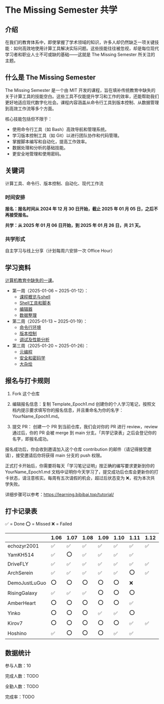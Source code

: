 # The Missing Semester 共学

## 介绍

在我们的教育体系中，即使掌握了学术领域的知识，许多人却仍然缺乏一项关键技能：如何高效地使用计算工具解决实际问题。这些技能往往被忽视，却是每位现代学习者和职业人士不可或缺的基础——这就是 The Missing Semester 所关注的主题。

## 什么是 The Missing Semester

The Missing Semester 是一个由 MIT 开发的课程，旨在填补传统教育中缺失的关于计算工具的技能空白。这些工具不仅能提升学习和工作的效率，还能帮助我们更好地适应现代数字化社会。课程内容涵盖从命令行工具到版本控制、从数据管理到高效工作流等多个方面。

核心技能包括但不限于：
  * 使用命令行工具（如 Bash）高效导航和管理系统。
  * 学习版本控制工具（如 Git）以进行团队协作和代码管理。
  * 掌握脚本编写和自动化，提高工作效率。
  * 数据处理和分析的基础技能。
  * 更安全地管理和使用密码。

## 关键词

计算工具、命令行、版本控制、自动化、现代工作流

### 时间安排

**报名：报名时间从 2024 年 12 月 30 日开始，截止 2025 年 01 月 05 日，之后不再接受报名。**

**共学：从 2025 年 01 月 06 日开始，到 2025 年 01 月 26 日，共 21 天。**

### 共学形式

自主学习与线上分享（计划每周六安排一次 Office Hour）

## 学习资料

[计算机教育中缺失的一课](https://missing-semester-cn.github.io/)。

* 第一周（2025-01-06 ~ 2025-01-12）：
	* [课程概览与shell](https://missing-semester-cn.github.io/2020/course-shell/)
	* [Shell工具和脚本](https://missing-semester-cn.github.io/2020/shell-tools/)
	* [编辑器](https://missing-semester-cn.github.io/2020/editors/)
	* [数据整理](https://missing-semester-cn.github.io/2020/data-wrangling/)
* 第二周（2025-01-13 ~ 2025-01-19）：
	* [命令行环境](https://missing-semester-cn.github.io/2020/command-line/)
	* [版本控制](https://missing-semester-cn.github.io/2020/version-control/)
	* [调试及性能分析](https://missing-semester-cn.github.io/2020/debugging-profiling/)
* 第三周（2025-01-20 ~ 2025-01-26）：
	* [元编程](https://missing-semester-cn.github.io/2020/metaprogramming/)
	* [安全和密码学](https://missing-semester-cn.github.io/2020/security/)
	* [大杂烩](https://missing-semester-cn.github.io/2020/potpourri/)

## 报名与打卡规则

1. Fork 这个仓库

2. 编辑报名信息：复制 Template_Epoch1.md 创建你的个人学习笔记，按照文档内提示要求填写你的报名信息，并且重命名为你的名字：YourName_Epoch1.md。

3. 提交 PR：
  创建一个 PR 到当前仓库，我们会对你的 PR 进行 review，review 通过后，你的 PR 会被 merge 到 main 分支。「共学记录表」之后会登记你的名字，即报名成功。

报名成功后，你会收到邀请加入这个仓库 contribution 的邮件（请记得接受邀请），接受邀请后你将获得 main 分支的 push 权限。

正式打卡开始后，你需要将每天「学习笔记证明」按正确的编写要求更新到你的 YourName_Epoch1.md 文档中证明你今天学习了，提交成功后仓库会更新你的打卡状态，请注意核实。每周有五次请假的机会，超过后状态变为 ❌，视为本次共学失败。

详细步骤可以参考：https://learning.bibibai.top/tutorial/

## 打卡记录表

✅ = Done ⭕️ = Missed ❌ = Failed

<!-- START_COMMIT_TABLE -->
|  | 1.06 | 1.07 | 1.08 | 1.09 | 1.10 | 1.11 | 1.12 | 1.13 | 1.14 | 1.15 | 1.16 | 1.17 | 1.18 | 1.19 | 1.20 | 1.21 | 1.22 | 1.23 | 1.24 | 1.25 | 1.26 |
| ------------- | ---- | ---- | ---- | ---- | ---- | ---- | ---- | ---- | ---- | ---- | ---- | ---- | ---- | ---- | ---- | ---- | ---- | ---- | ---- | ---- | ---- |
| echozyr2001 | ✅ | ✅ | ✅ | ✅ | ✅ | ✅ | ✅ | | | | | | | | | | | | | | |
| YamKH514 | ✅ | ⭕️ | ✅ | ✅ | ✅ | ✅ |   | | | | | | | | | | | | | | |
| DriveFLY | ✅ | ✅ | ✅ | ✅ | ✅ | ✅ | ✅ | | | | | | | | | | | | | | |
| ArchSerein | ✅ | ✅ | ✅ | ✅ | ✅ | ⭕️ | ✅ | | | | | | | | | | | | | | |
| DemoJustLuGuo | ⭕️ | ⭕️ | ⭕️ | ⭕️ | ⭕️ | ❌ | | | | | | | | | | | | | | | |
| RisingGalaxy | ✅ | ✅ | ✅ | ⭕️ | ⭕️ | ⭕️ |   | | | | | | | | | | | | | | |
| AmberHeart | ⭕️ | ⭕️ | ⭕️ | ⭕️ | ⭕️ | ✅ |   | | | | | | | | | | | | | | |
| Yinko | ⭕️ | ⭕️ | ⭕️ | ✅ | ✅ | ⭕️ |   | | | | | | | | | | | | | | |
| Kirov7 | ⭕️ | ⭕️ | ⭕️ | ⭕️ | ⭕️ | ✅ | ✅ | | | | | | | | | | | | | | |
| Hoshino | ✅ | ⭕️ | ⭕️ | ⭕️ | ✅ | ✅ |   | | | | | | | | | | | | | | |
<!-- END_COMMIT_TABLE -->

## 数据统计

参与人数：10

完成人数：TODO

全勤人数：TODO

完成率：TODO
